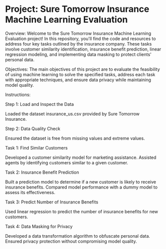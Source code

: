# Project: Sure Tomorrow Insurance Machine Learning Evaluation

Overview:
Welcome to the Sure Tomorrow Insurance Machine Learning Evaluation project! In this repository, you'll find the code and resources to address four key tasks outlined by the insurance company. These tasks involve customer similarity identification, insurance benefit prediction, linear regression modeling, and implementing data masking to protect clients' personal data.

Objectives:
The main objectives of this project are to evaluate the feasibility of using machine learning to solve the specified tasks, address each task with appropriate techniques, and ensure data privacy while maintaining model quality.

Instructions:

Step 1: Load and Inspect the Data

Loaded the dataset insurance_us.csv provided by Sure Tomorrow Insurance.

Step 2: Data Quality Check

Ensured the dataset is free from missing values and extreme values.

Task 1: Find Similar Customers

Developed a customer similarity model for marketing assistance.
Assisted agents by identifying customers similar to a given customer.

Task 2: Insurance Benefit Prediction

Built a prediction model to determine if a new customer is likely to receive insurance benefits.
Compared model performance with a dummy model to assess its effectiveness.

Task 3: Predict Number of Insurance Benefits

Used linear regression to predict the number of insurance benefits for new customers.

Task 4: Data Masking for Privacy

Developed a data transformation algorithm to obfuscate personal data.
Ensured privacy protection without compromising model quality.
